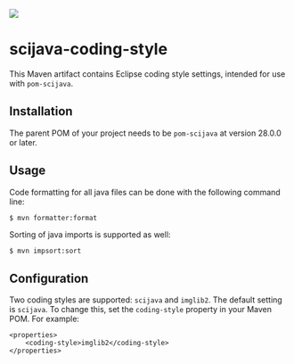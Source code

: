 [![](https://travis-ci.org/scijava/scijava-coding-style.svg?branch=master)](https://travis-ci.org/scijava/scijava-coding-style)

# scijava-coding-style

This Maven artifact contains Eclipse coding style settings, intended for use with `pom-scijava`.

## Installation

The parent POM of your project needs to be `pom-scijava` at version 28.0.0 or later.

## Usage

Code formatting for all java files can be done with the following command line:
```bash
$ mvn formatter:format
```
Sorting of java imports is supported as well:
```
$ mvn impsort:sort
```

## Configuration

Two coding styles are supported: `scijava` and `imglib2`.
The default setting is `scijava`.
To change this, set the `coding-style` property in your Maven POM. For example:
```
<properties>
    <coding-style>imglib2</coding-style>
</properties>
```
